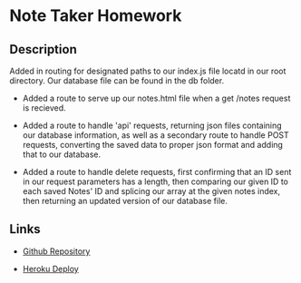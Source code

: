 # Note Taker Homework

## Description

Added in routing for designated paths to our index.js file locatd in our root directory.
Our database file can be found in the db folder.

- Added a route to serve up our notes.html file when a get /notes request is recieved.

- Added a route to handle 'api' requests, returning json files containing our database information, as well as a secondary route to handle POST requests, converting the saved data to proper json format and adding that to our database.

- Added a route to handle delete requests, first confirming that an ID sent in our request parameters has a length, then comparing our given ID to each saved Notes' ID and splicing our array at the given notes index, then returning an updated version of our database file.

## Links

- [Github Repository](https://github.com/Atlas238/note-taker-application)

- [Heroku Deploy](https://hidden-scrubland-46653.herokuapp.com/)